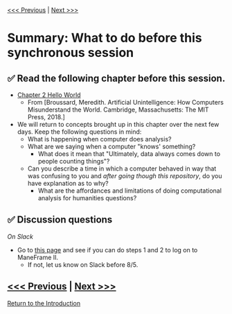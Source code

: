[<<< Previous](which-lang.md) | [Next >>>](continue.md) 

# Summary: **What to do before this synchronous session**

## :white_check_mark: **Read the following chapter before this session.**
* [Chapter 2 Hello World](https://ebookcentral-proquest-com.proxy.libraries.smu.edu/lib/southernmethodist/reader.action?docID=5355856&ppg=23) 
    * From [Broussard, Meredith. Artificial Unintelligence: How Computers Misunderstand the World. Cambridge, Massachusetts: The MIT Press, 2018.]
* We will return to concepts brought up in this chapter over the next few days. Keep the following questions in mind:
    * What is happening when computer does analysis?
    * What are we saying when a computer "knows' something? 
      * What does it mean that "Ultimately, data always comes down to people counting things"?
    * Can you describe a time in which a computer behaved in way that was confusing to you and *after going though this repository*, do you have explanation as to why? 
      * What are the affordances and limitations of doing computational analysis for humanities questions? 
  

## :white_check_mark: Discussion questions
*On Slack*
* Go to [this page](https://github.com/SouthernMethodistUniversity/DHRI_python#running-the-notebook-via-jupyterlab-on-m2) and see if you can do steps 1 and 2 to log on to ManeFrame II.
    *  If not, let us know on Slack before 8/5. 

[<<< Previous](which-lang.md) | [Next >>>](continue.md) 
-----

[Return to the Introduction](https://github.com/SouthernMethodistUniversity/coding)
